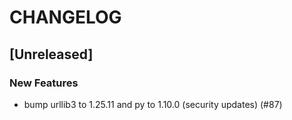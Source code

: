# CHANGELOG

## [Unreleased]

### New Features

- bump urllib3 to 1.25.11 and py to 1.10.0 (security updates) (#87)


